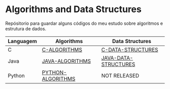 # Algorithms and Data Structures

<p>Repósitorio para guardar alguns códigos do meu estudo sobre algoritmos e estrutura de dados.<p>

| Languagem | Algorithms                                                                                                                   | Data Structures                                                                                                                   |
| --------- | ---------------------------------------------------------------------------------------------------------------------------- | --------------------------------------------------------------------------------------------------------------------------------- |
| C         | [C-ALGORITHMS](https://github.com/JG-OLIVEIRA/algorithms-data-structures/tree/main/src/c/algorithms)                         | [C-DATA-STRUCTURES](https://github.com/JG-OLIVEIRA/algorithms-data-structures/tree/main/src/c/structures)                         |
| Java      | [JAVA-ALGORITHMS](https://github.com/JG-OLIVEIRA/algorithms-data-structures/tree/main/src/java/src/main/java/com/algorithms) | [JAVA-DATA-STRUCTURES](https://github.com/JG-OLIVEIRA/algorithms-data-structures/tree/main/src/java/src/main/java/com/structures) |
| Python    | [PYTHON-ALGORITHMS](https://github.com/JG-OLIVEIRA/algorithms-data-structures/tree/main/src/python/algorithms)               | NOT RELEASED                                                                                                                      |
